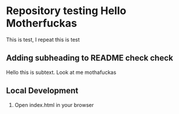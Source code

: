 # Repository testing Hello Motherfuckas

This is test, I repeat this is test

## Adding subheading to README check check

Hello this is subtext. Look at me mothafuckas

## Local Development

1. Open index.html in your browser
